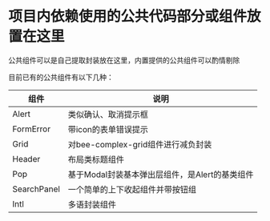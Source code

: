 # 项目内依赖使用的公共代码部分或组件放置在这里

公共组件可以是自己提取封装放在这里，内置提供的公共组件可以酌情剔除

目前已有的公共组件有以下几种：

组件 | 说明
---|---
Alert | 类似确认、取消提示框
FormError | 带icon的表单错误提示
Grid | 对bee-complex-grid组件进行减负封装
Header | 布局类标题组件
Pop | 基于Modal封装基本弹出层组件，是Alert的基类组件
SearchPanel | 一个简单的上下收起组件并带按钮组
Intl | 多语封装组件